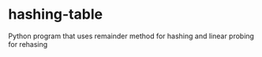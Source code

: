 # hashing-table
Python program that uses remainder method for hashing and linear probing for rehasing
